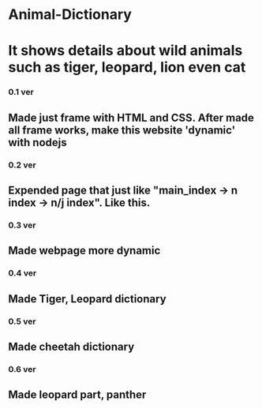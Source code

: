 # Animal-Dictionary

# It shows details about wild animals such as tiger, leopard, lion even cat

### 0.1 ver
## Made just frame with HTML and CSS. After made all frame works, make this website 'dynamic' with nodejs

### 0.2 ver 
## Expended page that just like "main_index -> n index -> n/j index". Like this.

### 0.3 ver
## Made webpage more dynamic

### 0.4 ver
## Made Tiger, Leopard dictionary

### 0.5 ver
## Made cheetah dictionary

### 0.6 ver
## Made leopard part, panther

